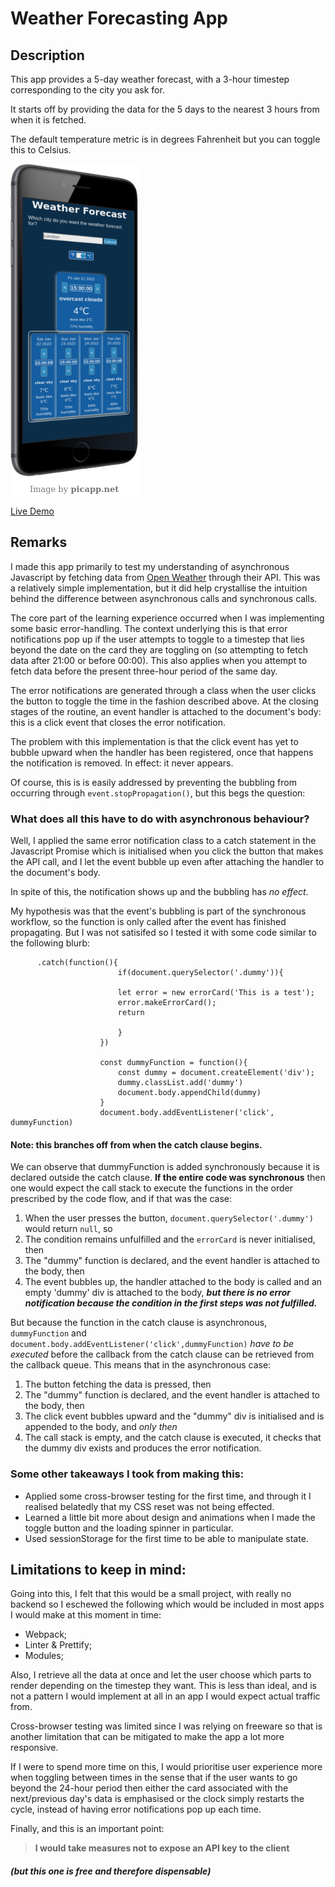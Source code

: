 # Weather Forecasting App


## Description

This app provides a 5-day weather forecast, with a 3-hour timestep corresponding to the city you ask for.

It starts off by providing the data for the 5 days to the nearest 3 hours from when it is fetched.

The default temperature metric is in degrees Fahrenheit but you can toggle this to Celsius. 

![weather app screenshot](./Asset/weatherAPI.png)

[Live Demo](https://rxthew.github.io/weatherAPI)


## Remarks 

I made this app primarily to test my understanding of asynchronous Javascript by fetching data from [Open Weather](https//openweathermap.org) through their API.
This was a relatively simple implementation, but it did help crystallise the intuition behind the difference between asynchronous calls and synchronous calls. 

The core part of the learning experience occurred when I was implementing some basic error-handling. The context underlying this is that error notifications pop up if the user attempts to toggle to a timestep that lies beyond the date on the card they are toggling on (so attempting to fetch data after 21:00 or before 00:00). This also applies when you attempt to fetch data before the present three-hour period of the same day. 

The error notifications are generated through a class when the user clicks the button to toggle the time in the fashion described above. At the closing stages of the routine, an event handler is attached to the document's body: this is a click event that closes the error notification.

The problem with this implementation is that the click event has yet to bubble upward when the handler has been registered, once that happens the notification is removed. In effect: it never appears.

Of course, this is is easily addressed by preventing the bubbling from occurring through `event.stopPropagation()`, but this begs the question: 
### What does all this have to do with asynchronous behaviour?

Well, I applied the same error notification class to a catch statement in the Javascript Promise which is initialised when you click the button that makes the API call, and I let the event bubble up even after attaching the handler to the document's body. 


In spite of this, the notification shows up and the bubbling has *no effect*.

My hypothesis was that the event's bubbling is part of the synchronous workflow, so the function is only called after the event has finished propagating.
But I was not satisifed so I tested it with some code similar to the following blurb: 



          .catch(function(){
                            if(document.querySelector('.dummy')){

                            let error = new errorCard('This is a test');
                            error.makeErrorCard();
                            return

                            }
                        })

                        const dummyFunction = function(){
                            const dummy = document.createElement('div');
                            dummy.classList.add('dummy')
                            document.body.appendChild(dummy)
                        }
                        document.body.addEventListener('click', dummyFunction)


#### Note: this branches off from when the catch clause begins. 

We can observe that dummyFunction is added synchronously because it is declared outside the catch clause. **If the entire code was synchronous** then one would expect the call stack to execute the functions in the order prescribed by the code flow, and if that was the case:

1. When the user presses the button, `document.querySelector('.dummy')` would return `null`, so 
2. The condition remains unfulfilled and the `errorCard` is never initialised, then
3. The "dummy" function is declared, and the event handler is attached to the body, then
4. The event bubbles up, the handler attached to the body is called and an empty 'dummy' div is attached to the body, ***but there is
no error notification because the condition in the first steps was not fulfilled.***  

But because the function in the catch clause is asynchronous, `dummyFunction` and `document.body.addEventListener('click',dummyFunction)` *have to be executed* before the callback from the catch clause can be retrieved from the callback queue. This means that in the asynchronous case:

1. The button fetching the data is pressed, then
2. The "dummy" function is declared, and the event handler is attached to the body, then
3. The click event bubbles upward and the "dummy" div is initialised and is appended to the body, and *only then*
4. The call stack is empty, and the catch clause is executed, it checks that the dummy div exists and produces the error notification.

### Some other takeaways I took from making this: 

- Applied some cross-browser testing for the first time, and through it I realised belatedly that my CSS reset was not being effected.
- Learned a little bit more about design and animations when I made the toggle button and the loading spinner in particular. 
- Used sessionStorage for the first time to be able to manipulate state. 

## Limitations to keep in mind:

Going into this, I felt that this would be a small project, with really no backend so I eschewed the following which would be included in most apps I would make at this moment in time:
- Webpack;
- Linter & Prettify;
- Modules;

Also, I retrieve all the data at once and let the user choose which parts to render depending on the timestep they want. This is less than ideal, and is not a pattern
I would implement at all in an app I would expect actual traffic from. 

Cross-browser testing was limited since I was relying on freeware so that is another limitation that can be mitigated to make the app a lot more responsive.

If I were to spend more time on this, I would prioritise user experience more when toggling between times in the sense that if the user wants to go beyond the 24-hour period then either the card associated with the next/previous day's data is emphasised or the clock simply restarts the cycle, instead of having error notifications pop up each time.


Finally, and this is an important point: 
> **I would take measures not to expose an API key to the client** 
##### (but this one is free and therefore dispensable)







